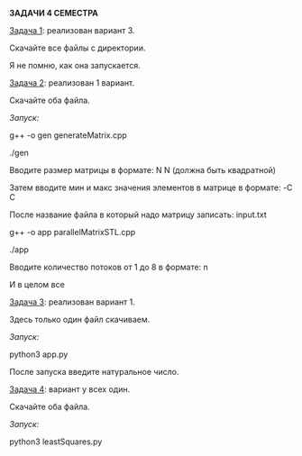 **ЗАДАЧИ 4 СЕМЕСТРА**

[Задача 1](https://github.com/OperTosik/c/tree/main/hw/fourth_semester/Filesrv): реализован вариант 3.

Скачайте все файлы с директории.

Я не помню, как она запускается.

[Задача 2](https://github.com/OperTosik/c/tree/main/hw/fourth_semester/Threads): реализован 1 вариант.

Скачайте оба файла.

*Запуск:*

g++ -o gen generateMatrix.cpp

./gen

Вводите размер матрицы в формате: N N (должна быть квадратной)

Затем вводите мин и макс значения элементов в матрице в формате: -C C

После название файла в который надо матрицу записать: input.txt

g++ -o app parallelMatrixSTL.cpp

./app

Вводите количество потоков от 1 до 8 в формате: n

И в целом все

[Задача 3](https://github.com/OperTosik/c/blob/main/hw/fourth_semester/py/app.py): реализован вариант 1.

Здесь только один файл скачиваем.

*Запуск:* 

python3 app.py

После запуска введите натуральное число.

[Задача 4](https://github.com/OperTosik/c/tree/main/hw/fourth_semester/ml): вариант у всех один.

Скачайте оба файла.

*Запуск:*

 python3 leastSquares.py
